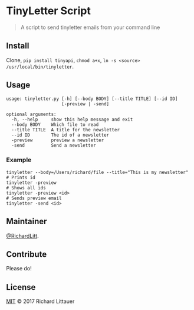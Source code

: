 # TinyLetter Script

> A script to send tinyletter emails from your command line

## Install

Clone, `pip install tinyapi`, `chmod a+x`, `ln -s <source> /usr/local/bin/tinyletter`.

## Usage

```
usage: tinyletter.py [-h] [--body BODY] [--title TITLE] [--id ID]
                     [-preview | -send]

optional arguments:
  -h, --help     show this help message and exit
  --body BODY    Which file to read
  --title TITLE  A title for the newsletter
  --id ID        The id of a newsletter
  -preview       preview a newsletter
  -send          Send a newsletter
```

### Example

```
tinyletter --body=/Users/richard/file --title="This is my newsletter"
# Prints id
tinyletter -preview
# Shows all ids
tinyletter -preview <id>
# Sends preview email
tinyletter -send <id>
```

## Maintainer

[@RichardLitt](https://github.com/RichardLitt).

## Contribute

Please do!

## License

[MIT](LICENSE) © 2017 Richard Littauer
